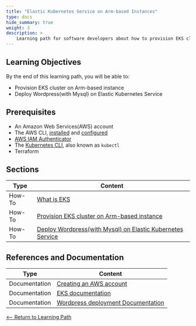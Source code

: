 ```yaml
---
title: "Elastic Kubernetes Service on Arm-based Instances" 
type: docs
hide_summary: true
weight: 3
description: >
    Learning path for software developers about how to provision EKS cluster on Arm-based instance and then deployment of Wordpress(with Mysql) on Elastic Kubernetes Service. 
---
```


## Learning Objectives 

By the end of this learning path, you will be able to:

* Provision EKS cluster on Arm-based instance
* Deploy Wordpress(with Mysql) on Elastic Kubernetes Service

## Prerequisites

* An Amazon Web Services(AWS) account
* The AWS CLI, [installed](https://docs.aws.amazon.com/cli/latest/userguide/getting-started-install.html) and [configured](https://docs.aws.amazon.com/cli/latest/userguide/cli-chap-configure.html)
* [AWS IAM Authenticator](https://docs.aws.amazon.com/eks/latest/userguide/install-aws-iam-authenticator.html)
* The [Kubernetes CLI](https://kubernetes.io/docs/tasks/tools/), also known as `kubectl`
* Terraform

## Sections

|          Type | Content                       |
| ---           | ---                                 |
| How-To        | [What is EKS](/content/en/cloud/aws/introduction.md)
| How-To        | [Provision EKS cluster on Arm-based instance](/content/en/cloud/aws/eks.md) |
| How-To        | [Deploy Wordpress(with Mysql) on Elastic Kubernetes Service](/content/en/cloud/aws/terraform.md) |


## References and Documentation

| Type          | Content             |
| ---           | ---                 |
| Documentation | [Creating an AWS account](https://docs.aws.amazon.com/accounts/latest/reference/manage-acct-creating.html) |
| Documentation | [EKS documentation](https://aws.amazon.com/eks/) |
| Documentation | [Wordpress deployment Documentation](https://kubernetes.io/docs/tutorials/stateful-application/mysql-wordpress-persistent-volume/) |


[<-- Return to Learning Path](/content/en/cloud/aws/#sections)
